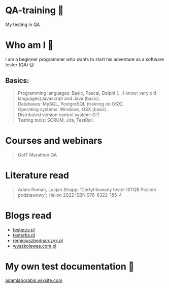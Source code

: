# QA-training :open_file_folder:
My testing in QA

# Who am I 🧑
I am a beginner programmer who wants to start his adventure as a software tester (QA) 😃

## Basics: 
>Programming languages: Basic, Pascal, Delphi (... I know: very old languages)Javascript and Java (basic).  
>Databases: MySQL, PostgreSQL (training on OSX).  
>Operating systems: Windows, OSX (basic).  
>Distributed version control system: GIT.  
>Testing tools: SCRUM, Jira, TestRail.  

# Courses and webinars
>GoIT Marathon QA

# Literature read
>Adam Roman, Lucjan Strapp; 'Certyfikowany tester ISTQB Poziom podstawowy'; Helion 2022 ISBN 978-8322-185-4
# Blogs read
* [testerzy.pl](https://testerzy.pl/)
* [testerka.pl](https://testerka.pl/)
* [remigiuszbednarczyk.pl](https://remigiuszbednarczyk.pl/)
* [wyszkolewas.com.pl](https://www.wyszkolewas.com.pl/)
  
# My own test documentation :bug:
[adamlaborabis.wixsite.com](https://adamlaborabis.wixsite.com/adam-ilnicki/blog)
